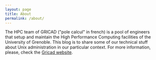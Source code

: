 ```yaml
---
layout: page
title: About
permalink: /about/
---
```


The HPC team of GRICAD ("pole calcul" in french) is a pool of engineers that setup and maintain the High Performance Computing facilities of the University of Grenoble. This blog is to share some of our technical stuff about Unix administration in our particular context. For more information, please, check the [Gricad website][gricad].

[gricad]: https://gricad.univ-grenoble-alpes.fr/
